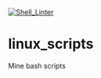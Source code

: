 [![Shell_Linter](https://github.com/MichaelAggerholm/linux_scripts/actions/workflows/shell_workflow.yml/badge.svg)](https://github.com/MichaelAggerholm/linux_scripts/actions/workflows/shell_workflow.yml)

# linux_scripts
Mine bash scripts
